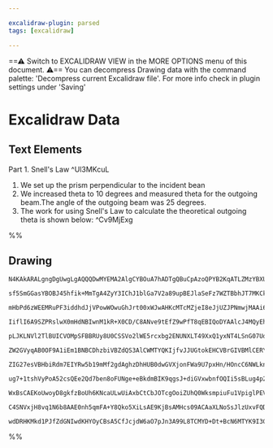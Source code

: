 ```yaml
---

excalidraw-plugin: parsed
tags: [excalidraw]

---
```

==⚠  Switch to EXCALIDRAW VIEW in the MORE OPTIONS menu of this document. ⚠== You can decompress Drawing data with the command palette: 'Decompress current Excalidraw file'. For more info check in plugin settings under 'Saving'


# Excalidraw Data
## Text Elements
Part 1. Snell's Law ^Ul3MKcuL

1. We set up the prism perpendicular to the incident bean 
2. We increased theta to 10 degrees and measured theta for the outgoing beam.The angle of the outgoing beam was 25 degrees.
3. The work for using Snell's Law to calculate the theoretical outgoing theta is shown below: ^Cv9MjExg

%%
## Drawing
```compressed-json
N4KAkARALgngDgUwgLgAQQQDwMYEMA2AlgCYBOuA7hADTgQBuCpAzoQPYB2KqATLZMzYBXUtiRoIACyhQ4zZAHoFAc0JRJQgEYA6bGwC2CgF7N6hbEcK4OCtptbErHALRY8RMpWdx8Q1TdIEfARcZgRmBShcZQUebQBWbQAGGjoghH0EDihmbgBtcDBQMBKIEm4IAFV8AGYAWQBpbCEAGVSSyFhECqgsKHbSzG5nHh4ARm0AdkmANiSagBZ5yZ4V

sf5SmGGasYBOBJ45hfik+MmTgA4ZyY3IChJ1blGa7V2a89upBEJlaSeFz7WZTBbhJT7MKCkNgAawQAGE2Pg2KQKgBiMYIDEYgaQTS4bDQ5RQoQcYgIpEoiSQ6zMOC4QLZHEQABmhHw+AAyrAQRJBB4mRCobCAOoPSSghLgyEwhBcmA89B88qfYm/DjhXJodaFSBsOnYNRbLVJME6iBE4RwACSxE1qDyAF1PszyJkbdwOEJ2Z9CKSsBVcGMmcTSer

mHbPd6zWEEMRuPF3iddhdJjVPowWOwuGhJrt00xWJwAHKcMTcMZjeI8eJjUZJPNmwjMAAi6V6cbQzIIYU+mmEpIAosFMtkI178J8hHBiLh2+WVhckudZmMZtdPkQONCPeON2wCbHuF38D2zb1MP0JAAFelQVATVAc9XsgDkzFQLUowcoABU+hUb1IO8HyfIJ8DfD8v2dTgoA5QgjHEXhTQ6FkYIAMVwfQ2SNVA0zPPoAEEiGUbN0GCZl+nzIDzAI

IiflI6A9SZPRslwX0mHdNBIwnM1kR+X0CD/C8ANve9tEfZ9wPfT8qEBIQoDYAAlcJ4MQyEhAQDd2IACW+X5LzEnhCgAXw2YpSnKCQ4XoXY6gAKwHTBlCZLpEOgf9PiGNARlObQaguXZdhrGYeBqE0Fn8z4cJGGZEj2BZDgSlMEwWbUUPuYhHjQeJF20BZJjGCKEp4E1QpmT5JD0v4tRmC5AQ4YFEOQ0pBRlclkTRLFMSQXt8UJEMyURDqqXIDhaX

pLJKLNVl2TlBUICVOMpSFBBRUy8U0CSSVo2lWE5rcxbg2ENUNXLT49XxQ1yxNT4LSnG07UdZ1XQQTjUG4n0/S89BcB4I6SWIMMxyjFCYw7e8FxqcY1zwlCM0LUiFguNLSnhrMSw4Ms0F2E1rlTN4fRbNtD07btNLNPsAaHDJJuBniUKnGc5y1Bcl0mJJKx4XYUcgTdty43czSRA9wePU8UPPAyIAfYUEFQMI7ynVB1DluBSCbfRUEQUhEFJcwvXp

ZW2GVyqAB0OF9A1iEm1BNBCDhzbiVBZdQS3AlCWMTYQKIjfvJJUGtokEHCVBrGIVBMlCERY3NlWfeZZEvdQYQoGUNhfWUW2Qn0bQf0q0OGuCZPmS982U7TjOs8w1AKFCXh4gDhAg/CbRzZeVA87lihkWhVAE9IVAhFYBqJLAiCZN99xmnwWcEFj/OVeRb2aPwZP5Irke49wV332YSQ2AoDgs6RChkG/CghKlmW5YVwe4CTtWNa1phdccafDYUpPL

ZIG27esVBHbiRdm7EIYRw5b19mMf2gdAghzDhHUB0dwGVXjonFWa9U7pxHn/HOncC6NWLkncuWDM44JrnXasjdm7MFbhwdueDu6kF7v3Qew9M6gVfNJSgk8CDv16EnRegQoArwwRvTOECmzy33ofY+B8z7QWyHBBCTxmqQATtkDCWF8A4VhqUSWdESIVHIlNOGTBhHuAMQxBScBmIwTYuqUgb0Pq8XVv4QS/4JDX3lt7O+D91bME1trV++sZ4D0/

ug7+1tshVyPoA52csQEe2Qd7ben8oFUNge+eBkdmBIK9qgsJ+diGVxwbnfOQIi5sBLug4p2Ds7kPfJQmBwcaFt3EgwnufdE5D0rhwqSkEKA8PwHwuW6DBHL3cKIkh+Tt6SL3gfI+dsT7yLNLgeSSkVLKNJiecmKFNwIF0j8aqhkTLgCdHQXAcA4Bclntwcy0BKqZAqDOJhAwGCEAQBQAAQn1O6pJ2qUnQKiZkILQVvOaKQBkUArS9H0FyFaALOrd

WxBsCAEKoUwoyD8gkfzBoUh6KNcaULwUiAxbCtCbJOTcgOoiZUhQ0WksmpiuFu1VpiglPEVF6KmWwvhTKfaFRDpcsZdkZliljqSCBmdel3LRWwoAPL6iusaZqDLIU8oyGhdCmFsLcF0WqslmqYJKMQiVYV6q5UZEvpYoxCAKIkotdC3lUQgIEUhQfSquBwbONKLKp1GQBykjdVCCgnrwYQHpCGh1hr9DBoPj+eAbkBpvOYNgKE7IAAa/wtrXHiGc

C4SNVxjH8vq1N6b8AAE0nh5qmFA+Y8Qko5XiLsAE9KjBsAMHcs09ACAaXLNoSsJlzUxvFQDKVEhk2oqJCQE1Kip3q2IFyBANjsrzpIHUNg1tA24E0MEUWZM114uGqgcykAvmInDaQZQeIAAU4wbi8DGA++91BUBbXiAASiZMpZQBtAUQCvbe0KYJeBhVfcB1976v1DplSK2CrLFXCM4HTVFLpMIIGUn6dWDUu0oSyDuvd3B1K7N9UQFdytSAaU+B

wdDRHKMkd1PJfZdGNIwdKHYOyCBsA5CfJcjdW6aO7pJn3A99L8TCMYD+Dt+BcN6MTYK9I3GszMSHgpfQCbugCxBqUYWsJ907I3KEKABElOSekzudkpywCmToDNcIdzjIgGMkAA==
```
%%